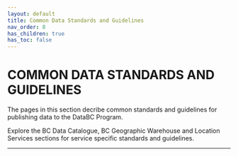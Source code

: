 ```yaml
---
layout: default
title: Common Data Standards and Guidelines
nav_order: 8
has_children: true
has_toc: false
---
```


# COMMON DATA STANDARDS AND GUIDELINES

The pages in this section decribe common standards and guidelines for publishing data to the DataBC Program.  

Explore the BC Data Catalogue, BC Geographic Warehouse and Location Services sections for service specific standards and guidelines.

----------------------------------
